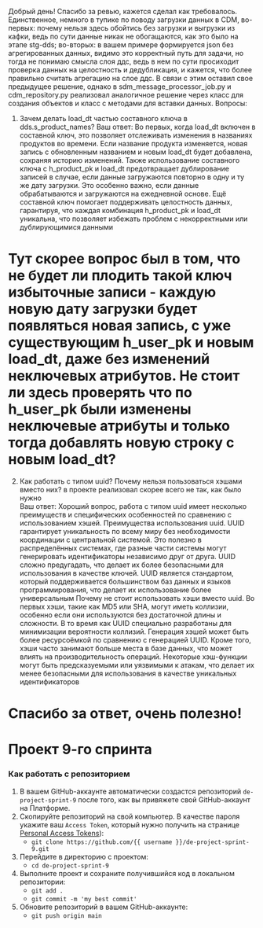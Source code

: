 Добрый день! Спасибо за ревью, кажется сделал как требовалось.
Единственное, немного в тупике по поводу загрузки данных в CDM, во-первых: почему нельзя здесь обойтись без загрузки и выгрузки из кафки, ведь по сути данные никак не обогащаются, как это было на этапе stg-dds; во-вторых: в вашем примере формируется json без агрегированных данных, видимо это корректный путь для задачи, но тогда не понимаю смысла слоя ддс, ведь в нем по сути просиходит проверка данных на целостность и дедубликация, и кажется, что более правильно считать агрегацию на слое ддс. В связи с этим оставил свое предыдущее решение, однако в sdm_message_processor_job.py и cdm_repository.py реализовал аналогичное решение через класс для создания объектов и класс с методами для вставки данных. 
Вопросы:
1) Зачем делать load_dt частью составного ключа в dds.s_product_names?
	Ваш ответ: Во первых, когда load_dt включен в составной ключ, это позволяет отслеживать изменения в названиях продуктов во времени. Если название продукта изменяется, новая запись с обновленным названием и новым load_dt будет добавлена, сохраняя историю изменений. Также использование составного ключа с h_product_pk и load_dt предотвращает дублирование записей в случае, если данные загружаются повторно в одну и ту же дату загрузки. Это особенно важно, если данные обрабатываются и загружаются на ежедневной основе.
	Ещё составной ключ помогает поддерживать целостность данных, гарантируя, что каждая комбинация h_product_pk и load_dt уникальна, что позволяет избежать проблем с некорректными или дублирующимися данными
# Тут скорее вопрос был в том, что не будет ли плодить такой ключ избыточные записи - каждую новую дату загрузки будет появляться новая запись, с уже существующим h_user_pk и новым load_dt, даже без изменений неключевых атрибутов. Не стоит ли здесь проверять что по h_user_pk были изменены неключевые атрибуты и только тогда добавлять новую строку с новым load_dt?


2) Как работать с типом uuid? Почему нельзя пользоваться хэшами вместо них? в проекте реализовал скорее всего не так, как было нужно  
	Ваш ответ: Хороший вопрос, работа с типом uuid имеет несколько преимуществ и специфических особенностей по сравнению с использованием хэшей. 
	Преимущества использования uuid. UUID гарантирует уникальность по всему миру без необходимости координации с центральной системой. Это полезно в распределённых системах, где разные части системы могут генерировать идентификаторы независимо друг от друга. UUID сложно предугадать, что делает их более безопасными для использования в качестве ключей. UUID является стандартом, который поддерживается большинством баз данных и языков программирования, что делает их использование более универсальным 
	Почему не стоит использовать хэши вместо uuid. Во первых хэши, такие как MD5 или SHA, могут иметь коллизии, особенно если они используются без достаточной длины и сложности. В то время как UUID специально разработаны для минимизации вероятности коллизий. Генерация хэшей может быть более ресурсоёмкой по сравнению с генерацией UUID. Кроме того, хэши часто занимают больше места в базе данных, что может влиять на производительность операций. Некоторые хэш-функции могут быть предсказуемыми или уязвимыми к атакам, что делает их менее безопасными для использования в качестве уникальных идентификаторов
# Спасибо за ответ, очень полезно!






# Проект 9-го спринта

### Как работать с репозиторием
1. В вашем GitHub-аккаунте автоматически создастся репозиторий `de-project-sprint-9` после того, как вы привяжете свой GitHub-аккаунт на Платформе.
2. Скопируйте репозиторий на свой компьютер. В качестве пароля укажите ваш `Access Token`, который нужно получить на странице [Personal Access Tokens](https://github.com/settings/tokens)):
	* `git clone https://github.com/{{ username }}/de-project-sprint-9.git`
3. Перейдите в директорию с проектом: 
	* `cd de-project-sprint-9`
4. Выполните проект и сохраните получившийся код в локальном репозитории:
	* `git add .`
	* `git commit -m 'my best commit'`
5. Обновите репозиторий в вашем GitHub-аккаунте:
	* `git push origin main`
